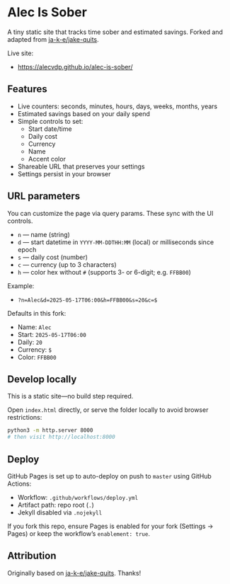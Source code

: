 # Alec Is Sober

A tiny static site that tracks time sober and estimated savings. Forked and adapted from [ja-k-e/jake-quits](https://github.com/ja-k-e/jake-quits).

Live site:

- https://alecvdp.github.io/alec-is-sober/

## Features

- Live counters: seconds, minutes, hours, days, weeks, months, years
- Estimated savings based on your daily spend
- Simple controls to set:
	- Start date/time
	- Daily cost
	- Currency
	- Name
	- Accent color
- Shareable URL that preserves your settings
- Settings persist in your browser

## URL parameters

You can customize the page via query params. These sync with the UI controls.

- `n` — name (string)
- `d` — start datetime in `YYYY-MM-DDTHH:MM` (local) or milliseconds since epoch
- `s` — daily cost (number)
- `c` — currency (up to 3 characters)
- `h` — color hex without `#` (supports 3- or 6-digit; e.g. `FFBB00`)

Example:

- `?n=Alec&d=2025-05-17T06:00&h=FFBB00&s=20&c=$`

Defaults in this fork:

- Name: `Alec`
- Start: `2025-05-17T06:00`
- Daily: `20`
- Currency: `$`
- Color: `FFBB00`

## Develop locally

This is a static site—no build step required.

Open `index.html` directly, or serve the folder locally to avoid browser restrictions:

```bash
python3 -m http.server 8000
# then visit http://localhost:8000
```

## Deploy

GitHub Pages is set up to auto-deploy on push to `master` using GitHub Actions:

- Workflow: `.github/workflows/deploy.yml`
- Artifact path: repo root (`.`)
- Jekyll disabled via `.nojekyll`

If you fork this repo, ensure Pages is enabled for your fork (Settings → Pages) or keep the workflow’s `enablement: true`.

## Attribution

Originally based on [ja-k-e/jake-quits](https://github.com/ja-k-e/jake-quits). Thanks!
